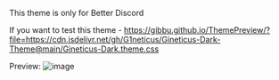 This theme is only for Better Discord

If you want to test this theme - https://gibbu.github.io/ThemePreview/?file=https://cdn.jsdelivr.net/gh/G1neticus/Gineticus-Dark-Theme@main/Gineticus-Dark.theme.css

Preview:
![image](https://user-images.githubusercontent.com/46931705/136459604-65971ff9-d7f7-4c6a-9907-7623e8ecd417.png)
